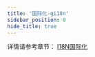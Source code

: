 ```yaml
---
title: '国际化-gi18n'
sidebar_position: 0
hide_title: true
---
```


详情请参考章节： [I18N国际化](output/goframe-v2.3-md/核心组件-重点/I18N国际化)

